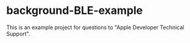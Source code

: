 # background-BLE-example

This is an example project for questions to "Apple Developer Technical Support".
